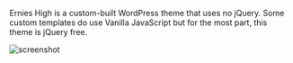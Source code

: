 Ernies High is a custom-built WordPress theme that uses no jQuery. Some custom templates do use Vanilla JavaScript but for the most part, this theme is jQuery free.

 
![screenshot](https://github.com/user-attachments/assets/f45fb1b2-b422-40af-88d2-a6fbfd43bb91)
